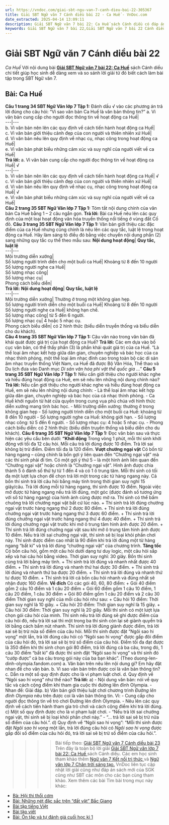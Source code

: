 ```yaml
---
url: https://vndoc.com/giai-sbt-ngu-van-7-canh-dieu-bai-22-305367
title: Giải SBT Ngữ văn 7 Cánh diều bài 22 - Ca Huế - VnDoc.com
date_extracted: 2025-04-14 13:09:11
description: Giải SBT Ngữ văn 7 bài 22: Ca Huế sách Cánh diều có đáp án chi tiết cho các bạn cùng tham khảo.
keywords: Giải SBT Ngữ văn 7 bài 22,Giải SBT Ngữ văn 7 bài 22 Cánh diều,Giải sách bài tập Ngữ văn CD lớp 7,Ngữ văn lớp 7 Cánh diều,giải bài tập ngữ văn lớp 7,bài Ca Huế,ôn tập ngữ văn 7,trắc nghiệm ngữ văn 7 CD
---
```


# Giải SBT Ngữ văn 7 Cánh diều bài 22
 _Ca Huế_
Với nội dung bài [**Giải SBT Ngữ văn 7 bài 22: Ca Huế**](<https://vndoc.com/giai-sbt-ngu-van-7-canh-dieu-bai-22-305367>) sách Cánh diều chi tiết giúp học sinh dễ dàng xem và so sánh lời giải từ đó biết cách làm bài tập trong SBT Ngữ văn 7.
## Bài: Ca Huế
**Câu 1 trang 34 SBT Ngữ Văn lớp 7 Tập 1:** Đánh dấu √ vào các phương án trả lời đúng cho câu hỏi: “Vì sao văn bản Ca Huế là văn bản thông tin?”
a. Vì văn bản cung cấp cho người đọc thông tin về hoạt động ca Huế|   
---|---  
b. Vì văn bản nên lên các quy định về cách tiến hành hoạt động ca Huế|   
c. Vì văn bản giới thiệu cảnh đẹp của con người và thiên nhiên xứ Huế|   
d. Vì văn bản nêu lên quy định về nhạc cụ, nhạc công trong hoạt động ca Huế|   
e. Vì văn bản phát biểu những cảm xúc và suy nghĩ của người viết về ca Huế|   
**Trả lời:**
a. Vì văn bản cung cấp cho người đọc thông tin về hoạt động ca Huế| √  
---|---  
b. Vì văn bản nên lên các quy định về cách tiến hành hoạt động ca Huế| √  
c. Vì văn bản giới thiệu cảnh đẹp của con người và thiên nhiên xứ Huế|   
d. Vì văn bản nêu lên quy định về nhạc cụ, nhạc công trong hoạt động ca Huế| √  
e. Vì văn bản phát biểu những cảm xúc và suy nghĩ của người viết về ca Huế|   
**Câu 2 trang 35 SBT Ngữ Văn lớp 7 Tập 1:** Tóm tắt nội dung chính của văn bản Ca Huế bằng 1 – 2 câu ngắn gọn.
**Trả lời:**
Bài ca Huế nêu lên các quy định của một loại hoạt động văn hóa truyền thống nổi tiếng ở vùng đất Cố đô.
**Câu 3 trang 35 SBT Ngữ Văn lớp 7 Tập 1:** Văn bản giới thiệu các đặc điểm của ca Huế nhưng cũng chính là nêu lên các quy tắc, luật lệ trong hoạt động ca Huế. Hãy làm sáng tỏ điều đó bằng việc chuyển nội dung phần \(2\) sang những quy tắc cụ thể theo mẫu sau:
**Nội dung hoạt động**| **Quy tắc, luật lệ**  
---|---  
Môi trường diễn xướng|   
Số lượng người trình diễn cho một buổi ca Huế| Khoảng từ 8 đến 10 người  
Số lượng người nghe ca Huế|   
Số lượng nhạc công|   
Số lượng nhạc cụ|   
Phong cách biểu diễn|   
**Trả lời:**
**Nội dung hoạt động**| **Quy tắc, luật lệ**  
---|---  
Môi trường diễn xướng| Thường ở trong một không gian hẹp.  
Số lượng người trình diễn cho một buổi ca Huế| Khoảng từ 8 đến 10 người  
Số lượng người nghe ca Huế| không hạn chế.  
Số lượng nhạc công| từ 5 đến 6 người.  
Số lượng nhạc cụ| 4 hoặc 5 nhạc cụ.  
Phong cách biểu diễn| có 2 hình thức \(biểu diễn truyền thống và biểu diễn cho du khách\).  
**Câu 4 trang 35 SBT Ngữ Văn lớp 7 Tập 1:** Câu văn nào trong văn bản đã khái quát được giá trị của hoạt động ca Huế?
**Trả lời:**
Các em dựa vào bố cục văn bản, có thể thấy phần \(3\) là phần khái quát giá trị của ca Huế. “Là thể loại âm nhạc kết hợp giữa dân gian, chuyên nghiệp và bác học của ca nhạc thính phòng, một thể loại âm nhạc đỉnh cao trong toàn bộ các di sản âm nhạc truyền thống Việt Nam, ca Huế đã được Bộ Văn Hóa, Thể thao và Du lịch đưa vào Danh mục _Di sản văn hóa phi vật thể quốc gia …”_
**Câu 5 trang 35 SBT Ngữ Văn lớp 7 Tập 1:** Nếu cần giới thiệu cho người khác nghe và hiểu đúng hoạt động ca Huế, em sẽ nêu lên những nội dung chính nào?
**Trả lời:**
Nếu cần giới thiệu cho người khác nghe và hiểu đúng hoạt động ca Huế, em sẽ nêu lên những nội dung chính:
\- Là thể loại âm nhạc kết hợp giữa dân gian, chuyên nghiệp và bác học của cá nhạc thính phòng.
\- Ca Huế khởi nguồn từ hát cửa quyền trong cung vua phủ chúa với hình thức diễn xướng mang tính bác học.
\- Môi trường diễn xướng: thường ở trong không gian hẹp
\- Số lượng người trình diễn cho một buổi ca Huế: khoảng từ 8 đến 10 người
\- Số lượng người nghe ca Huế: không giới hạn.
\- Số lượng nhạc công: từ 5 đến 6 người.
\- Số lượng nhạc cụ: 4 hoặc 5 nhạc cụ.
\- Phong cách biểu diễn: có 2 hình thức \(biểu diễn truyền thống và biểu diễn cho du khách\).
**Câu 6 trang 35 SBT Ngữ Văn lớp 7 Tập 1:** Đọc văn bản sau và thực hiện các yêu cầu bên dưới:
**“Khởi động**
Trong vòng 1 phút, mỗi thí sinh khởi động với tối đa 12 câu hỏi. Mỗi câu trả lời đúng được 10 điểm. Trả lời sai không bị trừ điểm. Điểm tối đa là 120 điểm.
**Vượt chướng ngại vật**
Có bốn từ hàng ngang – cũng chính là bốn gợi ý liên quan đến “Chướng ngại vật” mà các thí sinh phải đi tìm. Có một gợi ý thứ 5 – là một hình ảnh liên quan đến “Chướng ngại vật” hoặc chính là “Chướng ngại vật”. Hình ảnh được chia thành 5 ô đánh số thứ tự từ 1 đến 4 và có 1 ô trung tâm. Mỗi thí sinh có tối đa một lượt lựa chọn để chọn trả lời một trong các từ hàng ngang này. Cả bốn thí sinh trả lời câu hỏi bằng máy tính trong thời gian suy nghĩ 15 giây/câu. Trả lời đúng mỗi từ hàng ngang, thí sinh được 10 điểm. Ngoài việc mở được từ hàng ngang nếu trả lời đúng, một góc \(được đánh số tương ứng với số từ hàng ngang\) của hình ảnh cũng được mở ra. Thí sinh có thể bấm chuông trả lời chướng ngại vật bất cứ lúc nào.
\+ Thí sinh trả lời đúng chướng ngại vật trước hàng ngang thứ 2 được 80 điểm.
\+ Thí sinh trả lời đúng chướng ngại vật trước hàng ngang thứ 3 được 60 điểm.
\+ Thí sinh trả lời đúng chướng ngại vật trước hàng ngang thứ 4 được 40 điểm.
\+ Thí sinh trả lời đúng chướng ngại vật trước khi mở ô trung tâm hình ảnh được 20 điểm.
\+ Thí sinh trả lời đúng chướng ngại vật sau khi mở ô trung tâm hình ảnh được 10 điểm.
Nếu trả lời sai chướng ngại vật, thí sinh sẽ bị loại khỏi phần chơi này. Thí sinh được điểm cao nhất là 90 điểm khi trả lời đúng một từ hàng ngang “bất kì” và trả lời đúng “chướng ngại vật” của chương trình.
**Tăng tốc**
Có bốn câu hỏi, gồm một câu hỏi dưới dạng tư duy logic, một câu hỏi sắp xếp và hai câu hỏi bằng video. Thời gian suy nghĩ: 30 giây. Bốn thí sinh cùng trả lời bằng máy tính.
\+ Thí sinh trả lời đúng và nhanh nhất được 40 điểm.
\+ Thí sinh trả lời đúng và nhanh thứ hai được 30 điểm.
\+ Thí sinh trả lời đúng và nhanh thứ ba được 20 điểm.
\+ Thí sinh trả lời đúng và nhanh thứ tư được 10 điểm.
\+ Thí sinh trả lời cả bốn câu hỏi nhanh và đúng nhất sẽ nhận được 160 điểm.
**Về đích**
Có các gói 40, 60, 80 điểm:
\+ Gói 40 điểm gồm 2 câu 10 điểm và 1 câu 20 điểm
\+ Gói 60 điểm gồm 1 câu 10 điểm, 1 câu 20 điểm, 1 câu 30 điểm
\+ Gói 80 điểm gồm 1 câu 20 điểm và 2 câu 30 điểm
Thời gian suy nghĩ của mỗi câu hỏi như sau:
\+ Câu hỏi 10 điểm: Thời gian suy nghĩ là 10 giây.
\+ Câu hỏi 20 điểm: Thời gian suy nghĩ là 15 giây.
\+ Câu hỏi 30 điểm: Thời gian suy nghĩ là 20 giây.
Mỗi thí sinh có một lượt lựa chọn gói câu hỏi của mình. Thí sinh nếu trả lời đúng sẽ ghi được điểm của câu hỏi đó, nếu trả lời sai thì một trong ba thí sinh còn lại sẽ giành quyền trả lời bằng cách bấm nút nhanh. Thí sinh trả lời đúng giành được điểm, trả lời sai sẽ bị trừ nửa số điểm của câu hỏi. Mỗi thí sinh được đặt “Ngôi sao hi vọng” một lần, trả lời đúng câu hỏi có “Ngôi sao hi vọng” được gấp đôi điểm của câu hỏi đó, trả lời sai sẽ bị trừ số điểm của câu hỏi.
Điểm tối đa đạt được là 350 điểm khi thí sinh chọn gói 80 điểm, trả lời đúng cả ba câu, trong đó, 1 câu 30 điểm “bất kì” đã được thí sinh đặt “Ngôi sao hi vọng” và thí sinh đó “cướp được” cả ba câu trong gói này của ba bạn khác”.
\(Theo duong-len-dinh-olympia.fandom.com\)
a. Văn bản trên nêu lên nội dung gì? Em hãy đặt nhan đề cho văn bản.
b. Vì sao văn bản trên được coi là văn bản thông tin?
c. Dẫn ra một số quy định được cho là vi phạm luật chơi.
d. Quy định về “Ngôi sao hi vọng” như thế nào?
**Trả lời:**
a\)
\- Nội dung văn bản: nói về quy tắc và cách cộng điểm khi tham gia cuộc thi đường lên đỉnh Olympia.
\- Nhan đề: Giải đáp.
b\) Văn bản giới thiệu luật chơi chương trình _Đường lên đỉnh Olympia_ nêu trên được coi là văn bản thông tin. Vì:
\- Cung cấp cho người đọc thông tin về trò chơi Đường lên đỉnh Olympia.
\- Nêu lên các quy định về cách tiến hành tham gia trò chơi và cách cộng điểm khi trả lời đúng.
c\) Một số quy định được cho là vi phạm luật chơi.
\- “Nếu trả lời sai chướng ngại vật, thí sinh sẽ bị loại khỏi phần chơi này.”
\- “… trả lời sai sẽ bị trừ nửa số điểm của câu hỏi.”.
d\) Quy định về “Ngôi sao hi vọng”:
“Mỗi thí sinh được đặt _Ngôi sao hi vọng_ một lần, trả lời đúng câu hỏi có _Ngôi sao hi vọng_ được gấp đôi số điểm của câu hỏi đó, trả lời sai sẽ bị trừ số điểm của câu hỏi.”.
>>>> Bài tiếp theo: [Giải SBT Ngữ văn 7 Cánh diều bài 23](<https://vndoc.com/giai-sbt-ngu-van-7-canh-dieu-bai-23-305368>)
Trên đây là toàn bộ lời giải [Giải SBT Ngữ văn lớp 7 bài 22: Ca Huế ](<https://vndoc.com/giai-sbt-ngu-van-7-canh-dieu-bai-22-305367>)sách Cánh diều. Các em học sinh tham khảo thêm [Ngữ văn 7 Kết nối tri thức ](<https://vndoc.com/ngu-van-7-kntt-tap2>)và [Ngữ văn lớp 7 Chân trời sáng tạo.](<https://vndoc.com/ngu-van-7-ctst-tap2>) VnDoc liên tục cập nhật lời giải cũng như đáp án sách mới của SGK cũng như SBT các môn cho các bạn cùng tham khảo.
Xem thêm các bài Tìm bài trong mục này khác:
  * [Bà: Hội thi thổi cơm](</giai-sbt-ngu-van-7-canh-dieu-bai-23-305368>)
  * [Bài: Những nét đặc sắc trên “đất vật” Bắc Giang](</giai-sbt-ngu-van-7-canh-dieu-bai-24-305370>)
  * [Bài tập tiếng Việt](</giai-sbt-ngu-van-7-canh-dieu-bai-25-305373>)
  * [Bài tập viết](</giai-sbt-ngu-van-7-canh-dieu-bai-26-305377>)
  * [Bài: Ôn tập và tự đánh giá cuối học kì 1](</giai-sbt-ngu-van-7-canh-dieu-bai-27-305379>)

